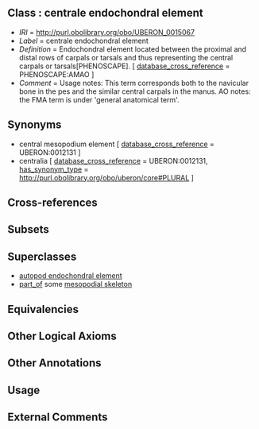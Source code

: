 
## Class : centrale endochondral element

 * *IRI* = http://purl.obolibrary.org/obo/UBERON_0015067
 * *Label* = centrale endochondral element
 * *Definition* = Endochondral element located between the proximal and distal rows of carpals or tarsals and thus representing the central carpals or tarsals[PHENOSCAPE]. [ [database_cross_reference](../../ef/oboInOwl#hasDbXref.md) = PHENOSCAPE:AMAO ]
 * *Comment* = Usage notes: This term corresponds both to the navicular bone in the pes and the similar central carpals in the manus. AO notes: the FMA term is under 'general anatomical term'.

## Synonyms

 * central mesopodium element [ [database_cross_reference](../../ef/oboInOwl#hasDbXref.md) = UBERON:0012131 ]
 * centralia [ [database_cross_reference](../../ef/oboInOwl#hasDbXref.md) = UBERON:0012131, [has_synonym_type](../../pe/oboInOwl#hasSynonymType.md) = http://purl.obolibrary.org/obo/uberon/core#PLURAL ]

## Cross-references


## Subsets


## Superclasses

 * [autopod endochondral element](../../UBERON/63/UBERON_0015063.md)
 * [part_of](../../BFO/50/BFO_0000050.md) some [mesopodial skeleton](../../UBERON/78/UBERON_0009878.md)

## Equivalencies


## Other Logical Axioms


## Other Annotations


## Usage


## External Comments

